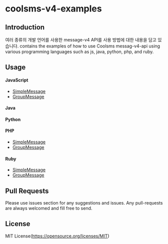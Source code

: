 # coolsms-v4-examples
## Introduction
여러 종류의 개발 언어를 사용한 message-v4 API를 사용 방법에 대한 내용을 담고 있습니다. 
contains the examples of how to use Coolsms messag-v4-api using various programming languages such as js, java, python, php, and ruby. 

## Usage

#### JavaScript
- [SimpleMessage](/javascript/simple_message.js)
- [GroupMessage](/javascript/group_message.js)

#### Java

#### Python

#### PHP
- [SimpleMessage](/php/simple_message.js)
- [GroupMessage](/php/group_message.js)

#### Ruby
- [SimpleMessage](/ruby/simple_message.js)
- [GroupMessage](/ruby/group_message.js)

## Pull Requests
Please use issues section for any suggestions and issues.
Any pull-requests are always welcomed and fill free to send. 

## License
MIT License(https://opensource.org/licenses/MIT)



